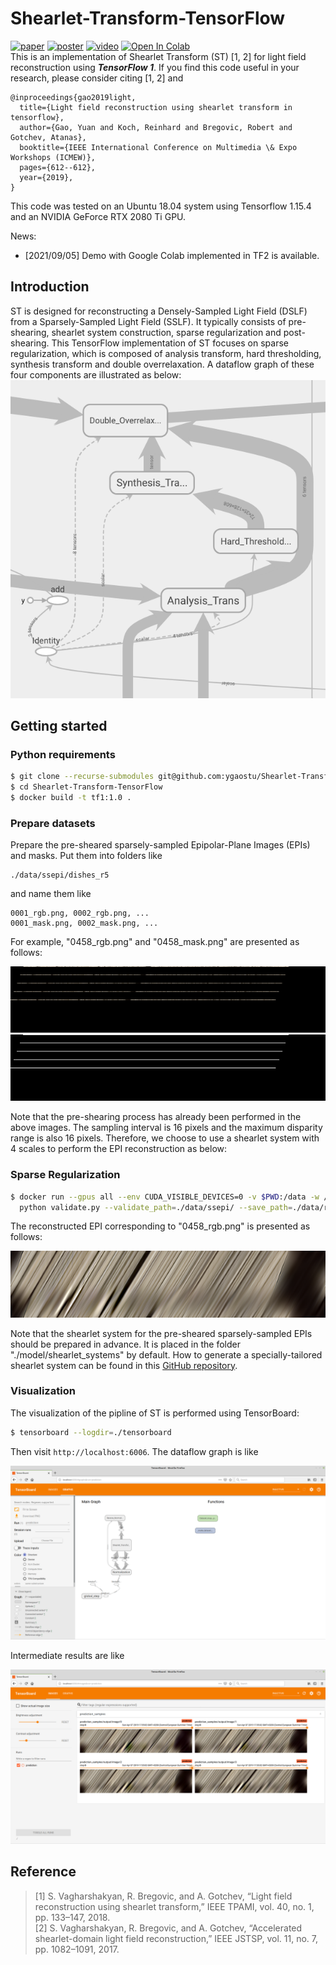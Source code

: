 # Shearlet-Transform-TensorFlow

[![paper](https://img.shields.io/badge/-Paper-green)](http://data.mip.informatik.uni-kiel.de:555/wwwadmin/Publica/2019/2019_Gao_Light%20Field%20Reconstruction%20Using%20Shearlet%20Transform%20in%20TensorFlow.pdf)
[![poster](https://img.shields.io/badge/-Poster-red)](http://data.mip.informatik.uni-kiel.de:555/wwwadmin/Publica/Presentations/2019_Gao_ICME_Workshop.pdf) 
[![video](https://img.shields.io/badge/YouTube-Video-orange)](http://www.youtube.com/watch?v=5eQ-upVniYo "iterative sparse regularization") 
[![Open In Colab](https://colab.research.google.com/assets/colab-badge.svg)](https://colab.research.google.com/drive/1oJgEMMykxhQJFSMqVfZvNj6CKOeAycaI?usp=sharing)  
This is an implementation of Shearlet Transform (ST) [1, 2] for light field reconstruction using ***TensorFlow 1***. If you find this code useful in your research, please consider citing [1, 2] and 
```
@inproceedings{gao2019light,
  title={Light field reconstruction using shearlet transform in tensorflow},
  author={Gao, Yuan and Koch, Reinhard and Bregovic, Robert and Gotchev, Atanas},
  booktitle={IEEE International Conference on Multimedia \& Expo Workshops (ICMEW)},
  pages={612--612},
  year={2019},
}
```
This code was tested on an Ubuntu 18.04 system using Tensorflow 1.15.4 and an NVIDIA GeForce RTX 2080 Ti GPU. 

News:
- [2021/09/05] Demo with Google Colab implemented in TF2 is available.

## Introduction ##
ST is designed for reconstructing a Densely-Sampled Light Field (DSLF) from a Sparsely-Sampled
Light Field (SSLF). It typically consists of pre-shearing, shearlet system construction, sparse regularization and post-shearing. This TensorFlow implementation of ST focuses on sparse regularization, which is composed of analysis transform, hard thresholding, synthesis transform and double overrelaxation. A dataflow graph of these four components are illustrated as below:  
![alt text](Fig/sparse_regularization.png "sparse regularization")



## Getting started ##
### Python requirements ###
``` bash
$ git clone --recurse-submodules git@github.com:ygaostu/Shearlet-Transform-TensorFlow.git
$ cd Shearlet-Transform-TensorFlow
$ docker build -t tf1:1.0 .
```
### Prepare datasets ###
Prepare the pre-sheared sparsely-sampled Epipolar-Plane Images (EPIs) and masks. Put them into folders like
```
./data/ssepi/dishes_r5
```
and name them like
```
0001_rgb.png, 0002_rgb.png, ...
0001_mask.png, 0002_mask.png, ...
```

For example, "0458_rgb.png" and "0458_mask.png" are presented as follows:

![alt text](Fig/0458_rgb.png "0458_rgb.png")  
![alt text](Fig/0458_mask.png "0458_mask.png")

Note that the pre-shearing process has already been performed in the above images. The sampling interval is 16 pixels and the maximum disparity range is also 16 pixels. Therefore, we choose to use a shearlet system with 4 scales to perform the EPI reconstruction as below:

### Sparse Regularization ### 
``` bash
$ docker run --gpus all --env CUDA_VISIBLE_DEVICES=0 -v $PWD:/data -w /data --user $(id -u):$(id -g) -it --rm tf1:1.0 \
  python validate.py --validate_path=./data/ssepi/ --save_path=./data/rec_dsepi --batch_size=4 --tensorboard_path=./tensorboard --shearlet_system_path=./model/shearlet_systems/st_127_127_4.mat
```
The reconstructed EPI corresponding to "0458_rgb.png" is presented as follows:

![alt text](Fig/0458_rgb_reconstructed.png "0458_rgb_reconstructed.png")

Note that the shearlet system for the pre-sheared sparsely-sampled EPIs should be prepared in advance. It is placed in the folder "./model/shearlet_systems" by default. How to generate a specially-tailored shearlet system can be found in this [GitHub repository](https://github.com/ygaostu/shearlets).

### Visualization ###
The visualization of the pipline of ST is performed using TensorBoard:
``` bash
$ tensorboard --logdir=./tensorboard
```
Then visit `http://localhost:6006`. The dataflow graph is like

![alt text](Fig/dataflow.png "dataflow graph")

Intermediate results are like

![alt text](Fig/prediction.png "prediction")

## Reference ##
> [1] S. Vagharshakyan, R. Bregovic, and A. Gotchev, “Light field reconstruction using shearlet transform,” IEEE TPAMI, vol. 40, no. 1, pp. 133–147, 2018.  
> [2] S. Vagharshakyan, R. Bregovic, and A. Gotchev, “Accelerated shearlet-domain light field reconstruction,” IEEE JSTSP, vol. 11, no. 7, pp. 1082–1091, 2017.
